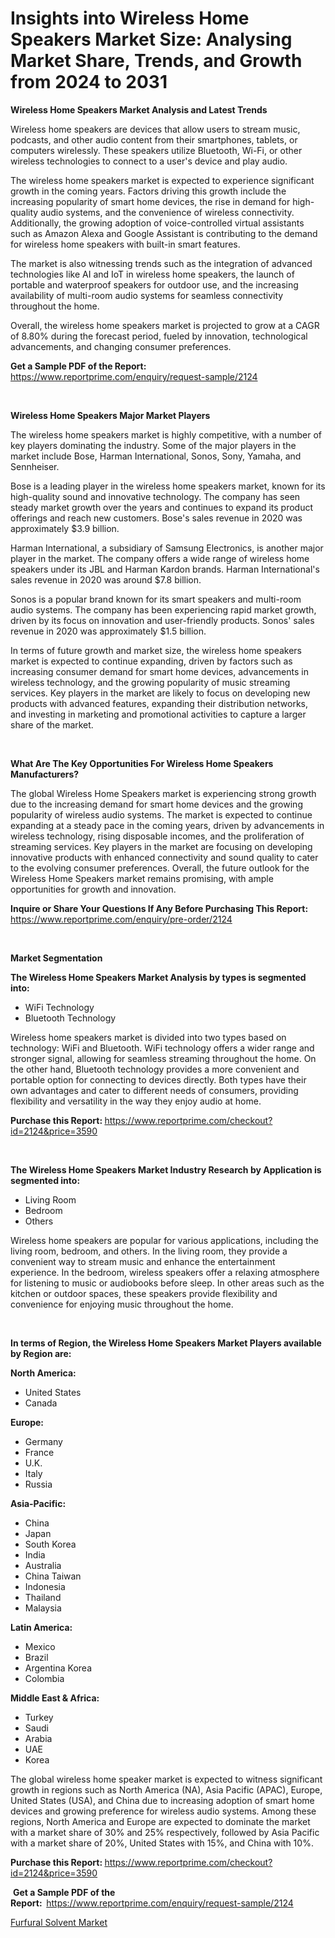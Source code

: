 <p><h1>Insights into Wireless Home Speakers Market Size: Analysing Market Share, Trends, and Growth from 2024 to 2031</h1></p><p><strong>Wireless Home Speakers Market Analysis and Latest Trends</strong></p>
<p><p>Wireless home speakers are devices that allow users to stream music, podcasts, and other audio content from their smartphones, tablets, or computers wirelessly. These speakers utilize Bluetooth, Wi-Fi, or other wireless technologies to connect to a user's device and play audio.</p><p>The wireless home speakers market is expected to experience significant growth in the coming years. Factors driving this growth include the increasing popularity of smart home devices, the rise in demand for high-quality audio systems, and the convenience of wireless connectivity. Additionally, the growing adoption of voice-controlled virtual assistants such as Amazon Alexa and Google Assistant is contributing to the demand for wireless home speakers with built-in smart features.</p><p>The market is also witnessing trends such as the integration of advanced technologies like AI and IoT in wireless home speakers, the launch of portable and waterproof speakers for outdoor use, and the increasing availability of multi-room audio systems for seamless connectivity throughout the home.</p><p>Overall, the wireless home speakers market is projected to grow at a CAGR of 8.80% during the forecast period, fueled by innovation, technological advancements, and changing consumer preferences.</p></p>
<p><strong>Get a Sample PDF of the Report:&nbsp;</strong> <a href="https://www.reportprime.com/enquiry/request-sample/2124">https://www.reportprime.com/enquiry/request-sample/2124</a></p>
<p>&nbsp;</p>
<p><strong>Wireless Home Speakers Major Market Players</strong></p>
<p><p>The wireless home speakers market is highly competitive, with a number of key players dominating the industry. Some of the major players in the market include Bose, Harman International, Sonos, Sony, Yamaha, and Sennheiser. </p><p>Bose is a leading player in the wireless home speakers market, known for its high-quality sound and innovative technology. The company has seen steady market growth over the years and continues to expand its product offerings and reach new customers. Bose's sales revenue in 2020 was approximately $3.9 billion.</p><p>Harman International, a subsidiary of Samsung Electronics, is another major player in the market. The company offers a wide range of wireless home speakers under its JBL and Harman Kardon brands. Harman International's sales revenue in 2020 was around $7.8 billion.</p><p>Sonos is a popular brand known for its smart speakers and multi-room audio systems. The company has been experiencing rapid market growth, driven by its focus on innovation and user-friendly products. Sonos' sales revenue in 2020 was approximately $1.5 billion.</p><p>In terms of future growth and market size, the wireless home speakers market is expected to continue expanding, driven by factors such as increasing consumer demand for smart home devices, advancements in wireless technology, and the growing popularity of music streaming services. Key players in the market are likely to focus on developing new products with advanced features, expanding their distribution networks, and investing in marketing and promotional activities to capture a larger share of the market.</p></p>
<p>&nbsp;</p>
<p><strong>What Are The Key Opportunities For Wireless Home Speakers Manufacturers?</strong></p>
<p><p>The global Wireless Home Speakers market is experiencing strong growth due to the increasing demand for smart home devices and the growing popularity of wireless audio systems. The market is expected to continue expanding at a steady pace in the coming years, driven by advancements in wireless technology, rising disposable incomes, and the proliferation of streaming services. Key players in the market are focusing on developing innovative products with enhanced connectivity and sound quality to cater to the evolving consumer preferences. Overall, the future outlook for the Wireless Home Speakers market remains promising, with ample opportunities for growth and innovation.</p></p>
<p><strong>Inquire or Share Your Questions If Any Before Purchasing This Report:</strong> <a href="https://www.reportprime.com/enquiry/pre-order/2124">https://www.reportprime.com/enquiry/pre-order/2124</a></p>
<p>&nbsp;</p>
<p><strong>Market Segmentation</strong></p>
<p><strong>The Wireless Home Speakers Market Analysis by types is segmented into:</strong></p>
<p><ul><li>WiFi Technology</li><li>Bluetooth Technology</li></ul></p>
<p><p>Wireless home speakers market is divided into two types based on technology: WiFi and Bluetooth. WiFi technology offers a wider range and stronger signal, allowing for seamless streaming throughout the home. On the other hand, Bluetooth technology provides a more convenient and portable option for connecting to devices directly. Both types have their own advantages and cater to different needs of consumers, providing flexibility and versatility in the way they enjoy audio at home.</p></p>
<p><strong>Purchase this Report:&nbsp;</strong><a href="https://www.reportprime.com/checkout?id=2124&price=3590">https://www.reportprime.com/checkout?id=2124&price=3590</a></p>
<p>&nbsp;</p>
<p><strong>The Wireless Home Speakers Market Industry Research by Application is segmented into:</strong></p>
<p><ul><li>Living Room</li><li>Bedroom</li><li>Others</li></ul></p>
<p><p>Wireless home speakers are popular for various applications, including the living room, bedroom, and others. In the living room, they provide a convenient way to stream music and enhance the entertainment experience. In the bedroom, wireless speakers offer a relaxing atmosphere for listening to music or audiobooks before sleep. In other areas such as the kitchen or outdoor spaces, these speakers provide flexibility and convenience for enjoying music throughout the home.</p></p>
<p>&nbsp;</p>
<p><strong>In terms of Region, the Wireless Home Speakers Market Players available by Region are:</strong></p>
<p>
    <p> <strong> North America: </strong>
        <ul>
            <li>United States</li>
            <li>Canada</li>
        </ul>
        </p> 
    <p> <strong> Europe: </strong>
        <ul>
            <li>Germany</li>
            <li>France</li>
            <li>U.K.</li>
            <li>Italy</li>
            <li>Russia</li>
        </ul>
        </p> 
    <p> <strong> Asia-Pacific: </strong>
        <ul>
            <li>China</li>
            <li>Japan</li>
            <li>South Korea</li>
            <li>India</li>
            <li>Australia</li>
            <li>China Taiwan</li>
            <li>Indonesia</li>
            <li>Thailand</li>
            <li>Malaysia</li>
        </ul>
        </p> 
    <p> <strong> Latin America: </strong>
        <ul>
            <li>Mexico</li>
            <li>Brazil</li>
            <li>Argentina Korea</li>
            <li>Colombia</li>
        </ul>
        </p> 
    <p> <strong> Middle East & Africa: </strong>
        <ul>
            <li>Turkey</li>
            <li>Saudi</li>
            <li>Arabia</li>
            <li>UAE</li>
            <li>Korea</li>
        </ul>
    </p>
    </p>
<p><p>The global wireless home speaker market is expected to witness significant growth in regions such as North America (NA), Asia Pacific (APAC), Europe, United States (USA), and China due to increasing adoption of smart home devices and growing preference for wireless audio systems. Among these regions, North America and Europe are expected to dominate the market with a market share of 30% and 25% respectively, followed by Asia Pacific with a market share of 20%, United States with 15%, and China with 10%.</p></p>
<p><strong>Purchase this Report: </strong><a href="https://www.reportprime.com/checkout?id=2124&price=3590">https://www.reportprime.com/checkout?id=2124&price=3590</a></p>
<p>&nbsp;<strong>Get a Sample PDF of the Report:&nbsp;&nbsp;</strong><a href="https://www.reportprime.com/enquiry/request-sample/2124">https://www.reportprime.com/enquiry/request-sample/2124</a></p>
<p><strong></strong></p>
<p><p><a href="https://cute-banjo-8ca.notion.site/Furfural-Solvent-Market-Size-Reflecting-a-Forecast-Till-2031-Market-By-Type-By-Application-and-By--d66b543d3f3943a78f1e82669882d63a">Furfural Solvent Market</a></p></p>